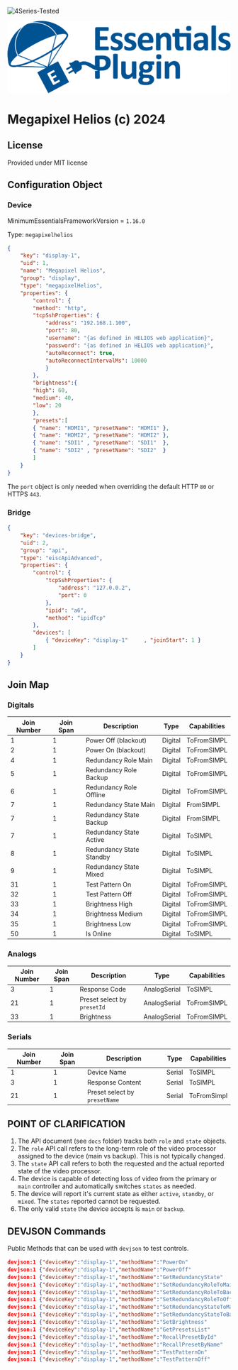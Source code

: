 ![4Series-Tested](https://img.shields.io/badge/4_Series-Tested-teal.svg)

![PepperDash Essentials Pluign Logo](/images/essentials-plugin-blue.png)

# Megapixel Helios (c) 2024

## License

Provided under MIT license

## Configuration Object

### Device

MinimumEssentialsFrameworkVersion = `1.16.0`

Type: `megapixelhelios`

```json
{
	"key": "display-1",
	"uid": 1,
	"name": "Megapixel Helios",
	"group": "display",
	"type": "megapixelHelios",
	"properties": {
		"control": {
		"method": "http",
		"tcpSshProperties": {
			"address": "192.168.1.100",
			"port": 80,
			"username": "{as defined in HELIOS web application}",
			"password": "{as defined in HELIOS web application}",
			"autoReconnect": true,
			"autoReconnectIntervalMs": 10000
			}
		},
		"brightness":{
		"high": 60,
		"medium": 40,
		"low": 20
		},
		"presets":[
		{ "name": "HDMI1", "presetName": "HDMI1" },
		{ "name": "HDMI2", "presetName": "HDMI2" },
		{ "name": "SDI1" , "presetName": "SDI1"  },
		{ "name": "SDI2" , "presetName": "SDI2"  }
		]
	}
}
```

The `port` object is only needed when overriding the default HTTP `80` or HTTPS `443`.

### Bridge

```json
{
	"key": "devices-bridge",
	"uid": 2,
	"group": "api",
	"type": "eiscApiAdvanced",
	"properties": {
		"control": {
			"tcpSshProperties": {
				"address": "127.0.0.2",
				"port": 0
			},
			"ipid": "a6",
			"method": "ipidTcp"
		},
		"devices": [
			{ "deviceKey": "display-1"     , "joinStart": 1 }			
		]
	}
}
```

## Join Map

### Digitals
| Join Number | Join Span | Description              | Type    | Capabilities |
| ----------- | --------- | --------------------     | ------- | ------------ |
| 1           | 1         | Power Off (blackout)     | Digital | ToFromSIMPL  |
| 2           | 1         | Power On (blackout)      | Digital | ToFromSIMPL  |
| 4           | 1         | Redundancy Role Main     | Digital | ToFromSIMPL  |
| 5           | 1         | Redundancy Role Backup   | Digital | ToFromSIMPL  |
| 6           | 1         | Redundancy Role Offline  | Digital | ToFromSIMPL  |
| 7           | 1         | Redundancy State Main    | Digital | FromSIMPL    |
| 7           | 1         | Redundancy State Backup  | Digital | FromSIMPL    |
| 7           | 1         | Redundancy State Active  | Digital | ToSIMPL      |
| 8           | 1         | Redundancy State Standby | Digital | ToSIMPL      |
| 9           | 1         | Redundancy State Mixed   | Digital | ToSIMPL      |
| 31          | 1         | Test Pattern On          | Digital | ToFromSIMPL  |
| 32          | 1         | Test Pattern Off         | Digital | ToFromSIMPL  |
| 33          | 1         | Brightness High          | Digital | ToFromSIMPL  |
| 34          | 1         | Brightness Medium        | Digital | ToFromSIMPL  |
| 35          | 1         | Brightness Low           | Digital | ToFromSIMPL  |
| 50          | 1         | Is Online                | Digital | ToSIMPL      |

### Analogs
| Join Number | Join Span | Description                 | Type         | Capabilities |
| ----------- | --------- | --------------------------- | ------------ | ------------ |
| 3           | 1         | Response Code               | AnalogSerial | ToSIMPL      |
| 21          | 1         | Preset select by `presetId` | AnalogSerial | ToFromSIMPL  |
| 33          | 1         | Brightness                  | AnalogSerial | ToFromSIMPL  |

### Serials
| Join Number | Join Span | Description                   | Type   | Capabilities |
| ----------- | --------- | ----------------------------- | ------ | ------------ |
| 1           | 1         | Device Name                   | Serial | ToSIMPL      |
| 3           | 1         | Response Content              | Serial | ToSIMPL      |
| 21          | 1         | Preset select by `presetName` | Serial | ToFromSimpl  |

## POINT OF CLARIFICATION ##

1. The API document (see `docs` folder) tracks both `role` and `state` objects.
2. The `role` API call refers to the long-term role of the video processor assigned to the device (main vs backup). This is not typically changed.
3. The `state` API call refers to both the requested and the actual reported state of the video processor.
4. The device is capable of detecting loss of video from the primary or `main` controller and automatically switches `states` as needed.
5. The device will report it's current state as either `active`, `standby`, or `mixed`. The `states` reported cannot be requested.
6. The only valid `state` the device accepts is `main` or `backup`.

## DEVJSON Commands

Public Methods that can be used with `devjson` to test controls.  

```json
devjson:1 {"deviceKey":"display-1","methodName":"PowerOn"                    ,"params":[      ]}
devjson:1 {"deviceKey":"display-1","methodName":"PowerOff"                   ,"params":[      ]}
devjson:1 {"deviceKey":"display-1","methodName":"GetRedundancyState"         ,"params":[      ]}
devjson:1 {"deviceKey":"display-1","methodName":"SetRedundancyRoleToMain"    ,"params":[      ]}
devjson:1 {"deviceKey":"display-1","methodName":"SetRedundancyRoleToBackup"  ,"params":[      ]}
devjson:1 {"deviceKey":"display-1","methodName":"SetRedundancyRoleToOffline" ,"params":[      ]}
devjson:1 {"deviceKey":"display-1","methodName":"SetRedundancyStateToMain"   ,"params":[      ]}
devjson:1 {"deviceKey":"display-1","methodName":"SetRedundancyStateToBackup" ,"params":[      ]}
devjson:1 {"deviceKey":"display-1","methodName":"SetBrightness"              ,"params":["50"  ]} // example: brightness '50'
devjson:1 {"deviceKey":"display-1","methodName":"GetPresetsList"             ,"params":[      ]}
devjson:1 {"deviceKey":"display-1","methodName":"RecallPresetById"           ,"params":[1     ]} // example: preesetId '1'
devjson:1 {"deviceKey":"display-1","methodName":"RecallPresetByName"         ,"params":["full"]} // example: preesetName 'full'
devjson:1 {"deviceKey":"display-1","methodName":"TestPatternOn"              ,"params":[      ]}
devjson:1 {"deviceKey":"display-1","methodName":"TestPatternOff"             ,"params":[      ]}
```

